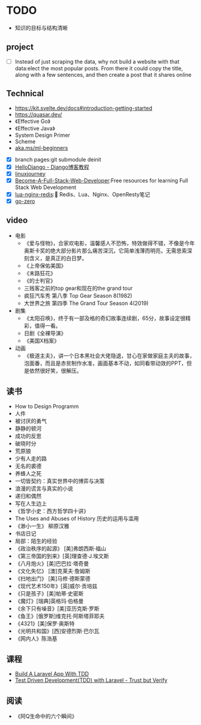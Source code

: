 # TODO

* 知识的目标与结构清晰

## project

* [ ] Instead of just scraping the data, why not build a website with that data:elect the most popular posts. From there it could copy the title, along with a few sentences, and then create a post that it shares online

## Technical

* https://kit.svelte.dev/docs#introduction-getting-started
* https://quasar.dev/
* 《Effective Go》
* 《Effective Java》
* System Design Primer
* Scheme
* [aka.ms/ml-beginners](https://aka.ms/ml-beginners "https://aka.ms/ml-beginners")
- [x] branch pages:git submodule deinit
- [x] [HelloDjango - Django博客教程](https://www.zmrenwu.com/courses/hellodjango-blog-tutorial/)
- [x] [linuxjourney](https://linuxjourney.com)
- [x] [Become-A-Full-Stack-Web-Developer](https://github.com/bmorelli25/Become-A-Full-Stack-Web-Developer):Free resources for learning Full Stack Web Development
- [x] [lua-nginx-redis](https://github.com/Tinywan/lua-nginx-redis):🌺 Redis、Lua、Nginx、OpenResty笔记
- [x] [go-zero](https://github.com/tal-tech/go-zero)

## video 

* 电影
	* 《爱与怪物》，合家欢电影，温馨感人不恐怖，特效做得不错，不像是今年奥斯卡奖的绝大部分影片那么痛苦深沉，它简单浅薄而明亮，无需思索深刻含义，是真正的白日梦。
	*  《上帝保佑美国》
	*  《末路狂花》
	*  《的士判官》
	*  三贱客之前的top gear和现在的the grand tour
	*  疯狂汽车秀 第八季 Top Gear Season 8(1982)
	*  大世界之旅 第四季 The Grand Tour Season 4(2019)
* 剧集
	* 《太阳召唤》，终于有一部及格的奇幻故事连续剧，65分，故事设定很精彩，值得一看。
	* 日剧《全裸导演》
	* 《美国X档案》
* 动画
	* 《极道主夫》，讲一个日本黑社会大佬隐退，甘心在家做家庭主夫的故事，泡面番，而且是赤贫制作水准，画面基本不动，如同看带动效的PPT，但是依然很好笑，很解压。

## 读书

* How to Design Programm
* 人件
* 被讨厌的勇气
* 静静的顿河
* 成功的反思
* 破晓时分
* 荒原狼
* 少有人走的路
* 无名的裘德
* 养蜂人之死
* 一切皆契约：真实世界中的博弈与决策
* 浪漫的谎言与真实的小说
* 递归和偶然
* 写在人生边上
* 《哲学小史：西方哲学四十讲》
* The Uses and Abuses of History 历史的运用与滥用
* 《渺小一生》 柳原汉雅
* 书店日记
* 局部：陌生的经验
* 《政治秩序的起源》 [美]弗朗西斯·福山
* 《第三帝国的到来》[英]理查德·J.埃文斯
* 《八月炮火》[美]巴巴拉·塔奇曼
* 《文化失忆》 [澳]克莱夫·詹姆斯
* 《扫地出门》 [美]马修·德斯蒙德
* 《现代艺术150年》[英]威尔·贡培兹
* 《只是孩子》[美]帕蒂·史密斯
* 《魔灯》[瑞典]英格玛·伯格曼
* 《余下只有噪音》[美]亚历克斯·罗斯
* 《鱼王》[俄罗斯]维克托·阿斯塔菲耶夫
* 《4321》[美]保罗·奥斯特
* 《光明共和国》[西]安德烈斯·巴尔瓦
* 《网内人》陈浩基

## 课程

* [Build A Laravel App With TDD](https://laracasts.com/series/build-a-laravel-app-with-tdd)
* [Test Driven Development(TDD) with Laravel - Trust but Verify](https://www.udemy.com/course/tdd-wth-laravel56/)

## 阅读

* 《阿Q生命中的六个瞬间》
